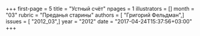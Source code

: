 +++
first-page = 5
title = "Устный счёт"
npages = 1
illustrators = []
month = "03"
rubric = "Преданья старины"
authors = [ "Григорий Фельдман",]
issues = [ "2012_03",]
year = "2012"
date = "2017-04-24T15:37:56+03:00"
+++
